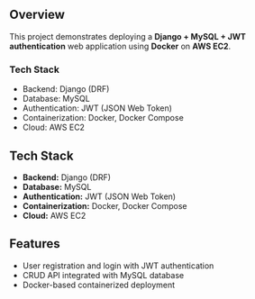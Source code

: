 ## Overview  

This project demonstrates deploying a **Django + MySQL + JWT authentication** web application using **Docker** on **AWS EC2**.  

### Tech Stack
- Backend: Django (DRF)
- Database: MySQL
- Authentication: JWT (JSON Web Token)
- Containerization: Docker, Docker Compose
- Cloud: AWS EC2
 
## Tech Stack  
- **Backend:** Django (DRF)  
- **Database:** MySQL  
- **Authentication:** JWT (JSON Web Token)  
- **Containerization:** Docker, Docker Compose  
- **Cloud:** AWS EC2  

## Features  
- User registration and login with JWT authentication  
- CRUD API integrated with MySQL database  
- Docker-based containerized deployment  


